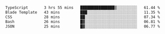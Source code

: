 <!--START_SECTION:waka-->

```txt
TypeScript       3 hrs 55 mins   ███████████████▒░░░░░░░░░   61.44 %
Blade Template   43 mins         ███░░░░░░░░░░░░░░░░░░░░░░   11.35 %
CSS              28 mins         ██░░░░░░░░░░░░░░░░░░░░░░░   07.34 %
Bash             26 mins         █▓░░░░░░░░░░░░░░░░░░░░░░░   06.81 %
JSON             25 mins         █▓░░░░░░░░░░░░░░░░░░░░░░░   06.77 %
```

<!--END_SECTION:waka-->
